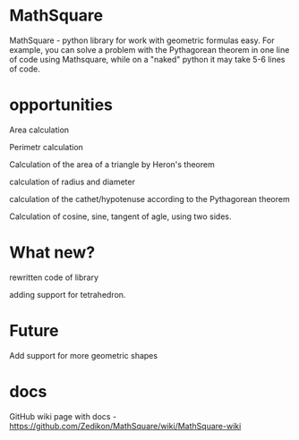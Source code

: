 # MathSquare
MathSquare - python library for work with geometric formulas easy.
For example, you can solve a problem with the Pythagorean theorem in one line of code using Mathsquare, while on a "naked" python it may take 5-6 lines of code.

# opportunities
Area calculation

Perimetr calculation

Calculation of the area of a triangle by Heron's theorem

calculation of radius and diameter

calculation of the cathet/hypotenuse according to the Pythagorean theorem

Calculation of cosine, sine, tangent of agle, using two sides.

# What new?

rewritten code of library

adding support for tetrahedron.

# Future
Add support for more geometric shapes

# docs
GitHub wiki page with docs - https://github.com/Zedikon/MathSquare/wiki/MathSquare-wiki